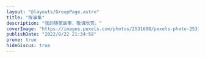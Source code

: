 ```yaml
---
layout: "@layouts/GroupPage.astro"
title: "故事集"
description: "我的随笔故事，敬请欣赏。"
coverImage: "https://images.pexels.com/photos/2531608/pexels-photo-2531608.jpeg?auto=compress&cs=tinysrgb&w=1260&h=750&dpr=2"
publishDate: "2022/8/22 21:34:58"
prune: true
hideGiscus: true
---
```

